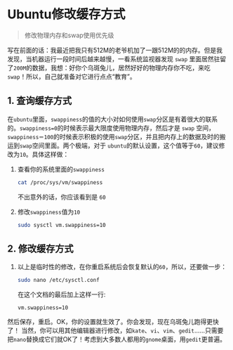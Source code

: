 # Ubuntu修改缓存方式

> 修改物理内存和swap使用优先级

写在前面的话：我最近把我只有512M的老爷机加了一跟512M的的内存。但是我发现，当机器运行一段时间后越来越慢，一看系统监视器发现 `swap` 里面居然驻留了`200M`的数据，我想：好你个乌斑兔儿，居然好好的物理内存你不吃，来吃`swap`！所以，自己就准备对它进行点点“教育”。

## 1. 查询缓存方式

在`ubuntu`里面，`swappiness`的值的大小对如何使用`swap`分区是有着很大的联系的。`swappiness=0`的时候表示最大限度使用物理内存，然后才是 `swap` 空间，`swappiness＝100`的时候表示积极的使用`swap`分区，并且把内存上的数据及时的搬运到`swap`空间里面。两个极端，对于 `ubuntu`的默认设置，这个值等于`60`，建议修改为`10`。具体这样做：

1. 查看你的系统里面的`swappiness`

    ```bash
    cat /proc/sys/vm/swappiness
    ```

    不出意外的话，你应该看到是 `60`

2. 修改`swappiness`值为`10`

    ```bash
    sudo sysctl vm.swappiness=10
    ```

## 2. 修改缓存方式

1. 以上是临时性的修改，在你重启系统后会恢复默认的`60`，所以，还要做一步：

    ```bash
    sudo nano /etc/sysctl.conf
    ```

    在这个文档的最后加上这样一行:

    ```properties
    vm.swappiness=10
    ```

然后保存，重启。OK，你的设置就生效了。你会发现，现在乌斑兔儿跑得更快了！
当然，你可以用其他编辑器进行修改，如`kate`、`vi`、`vim`、`gedit`……只需要把`nano`替换成它们就OK了！考虑到大多数人都用的`gnome`桌面，用`gedit`更普遍。